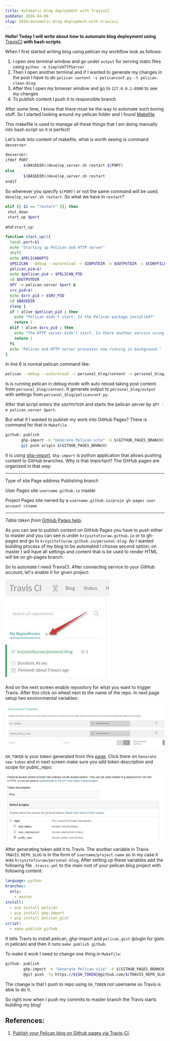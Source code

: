 ```yaml
---
title: Automatic blog deployment with TravisCI
pubDate: 2016-04-09
slug: 2016/automatic-blog-deployment-with-travisci
---
```


**Hello! Today I will write about how to automate blog deployment using** [TravisCI](https://travis-ci.org/) **with bash scripts**.

When I first started writing blog using pelican my workflow look as follows:

1. I open one terminal window and go under `output` for serving
   static files using `python -m SimpleHTTPServer`
2. Then I open another terminal and if I wanted to generate my changes
   in the post I have to do `pelican content -s pelicanconf.py -t pelican-clean-blog`
3. After this I open my browser window and go to `127.0.0.1:8000` to
   see my changes
4. To publish content I push it to responsible branch

After some time, I know that there must be the way to automate such boring stuff. So I started looking around my pelican folder and I found [Makefile](https://github.com/krzysztofzuraw/personal-blog/blob/master/Makefile).

This makefile is used to manage all these things that I am doing manually into bash script so it is perfect!

Let's look into content of makefile, what is worth seeing is command `devserver`:

```bash
devserver:
ifdef PORT
        $(BASEDIR)/develop_server.sh restart $(PORT)
else
        $(BASEDIR)/develop_server.sh restart
endif
```

So whenever you specify `$(PORT)` or not the same command will be used: `develop_server.sh restart`. So what we have in `restart`?

```bash
elif [[ $1 == "restart" ]]; then
 shut_down
 start_up $port
```

and `start_up`:

```bash
function start_up(){
  local port=$1
  echo "Starting up Pelican and HTTP server"
  shift
  echo $PELICANOPTS
  $PELICAN --debug --autoreload -r $INPUTDIR -o $OUTPUTDIR -s $CONFFILE $PELICANOPTS &
  pelican_pid=$!
  echo $pelican_pid > $PELICAN_PID
  cd $OUTPUTDIR
  $PY -m pelican.server $port &
  srv_pid=$!
  echo $srv_pid > $SRV_PID
  cd $BASEDIR
  sleep 1
  if ! alive $pelican_pid ; then
    echo "Pelican didn't start. Is the Pelican package installed?"
    return 1
  elif ! alive $srv_pid ; then
    echo "The HTTP server didn't start. Is there another service using port" $port "?"
    return 1
  fi
  echo 'Pelican and HTTP server processes now running in background.'
}
```

In line 6 is normal pelican command like:

```bash
pelican --debug --autoreload -r personal_blog/content -o personal_blog/output -s personal_blog/pelicanconf.py
```

Is is running pelican in debug mode with auto reload taking post content from `personal_blog/content`. It generate output to `personal_blog/output` with settings from `personal_blog/pelicanconf.py`.

After that script enters the `$OUTPUTDIR` and starts the pelican server by `$PY -m pelican.server $port`.

But what if I wanted to publish my work into GitHub Pages? There is command for that in `Makefile`

```bash
github: publish
       ghp-import -m "Generate Pelican site" -b $(GITHUB_PAGES_BRANCH) $(OUTPUTDIR)
       git push origin $(GITHUB_PAGES_BRANCH)
```

It is using [ghp-import](https://github.com/davisp/ghp-import). `Ghp-import` is python application that allows pushing content to GitHub branches. Why is that important? The GitHub pages are organized in that way:

---

Type of site Page address Publishing branch

User Pages site `username.github.io` master

Project Pages site owned by a `username.github.io/proje gh-pages user account ctname`

---

_Table taken from_ [GitHub Pages help](https://help.github.com/articles/user-organization-and-project-pages/).

As you can see to publish content on GitHub Pages you have to push either to master and you can see is under `krzysztofzuraw.github.io` or to gh-pages and go to `krzysztofzuraw.github.io/personal-blog`. As I wanted building process of my blog to be automated I choose second option: on master I will have all settings and content that is be used to render HTML will be on gh-pages branch.

So to automate I need TravisCI. After connecting service to your GitHub account, let's enable it for given project:

![Travis - my repositories](../../assets/2016-04-09-travis-1.jpg)

And on the next screen enable repository for what you want to trigger Travis. After this click on wheel next to the name of the repo. In next page setup two environmental variables:

![Travis - env config](../../assets/2016-04-09-travis-2.jpg)

`GH_TOKEN` is your token generated from this [page](https://github.com/settings/tokens). Click there on `Generate new token` and in next screen make sure you add token description and scope for public_repo:

![Travis - token](../../assets/2016-04-09-travis-3.jpg)

After generating token add it to Travis. The another variable in Travis `TRAVIS_REPO_SLUG` is in the form of `username/project-name` so in my case it was `krzysztofzuraw/personal-blog`. After setting up these variables add the following file `.travis.yml` to the main root of your pelican blog project with following content:

```yaml
language: python
branches:
  only:
    - master
install:
  - pip install pelican
  - pip install ghp-import
  - pip install pelican_gist
script:
  - make publish github
```

It tells Travis to install pelican, ghp-import and `pelican_gist` (plugin for gists in pelican) and then it runs `make publish github`.

To make it work I need to change one thing in `Makefile`:

```bash
github: publish
        ghp-import -m "Generate Pelican site" -b $(GITHUB_PAGES_BRANCH) $(OUTPUTDIR)
        @git push -fq https://${GH_TOKEN}@github.com/$(TRAVIS_REPO_SLUG).git $(GITHUB_PAGES_BRANCH)
```

The change is that I push to repo using `GH_TOKEN` not username so Travis is able to do it.

So right now when I push my commits to master branch the Travis starts building my blog!

## References:

1.  [Publish your Pelican blog on Github pages via Travis-CI](http://blog.mathieu-leplatre.info/publish-your-pelican-blog-on-github-pages-via-travis-ci.html).
